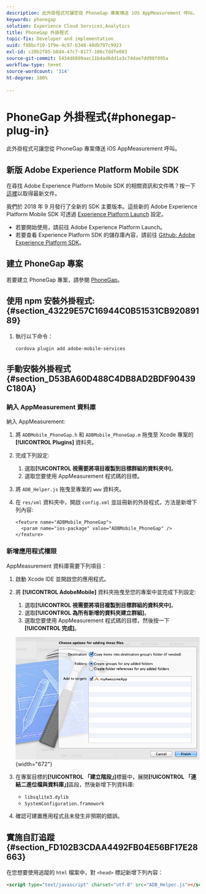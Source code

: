 ```yaml
---
description: 此外掛程式可讓您從 PhoneGap 專案傳送 iOS AppMeasurement 呼叫。
keywords: phonegap
solution: Experience Cloud Services,Analytics
title: PhoneGap 外掛程式
topic-fix: Developer and implementation
uuid: f88bcf10-1f9e-4c97-b348-40db797c9923
exl-id: c20b2f85-b8d4-47c7-8177-106c7ddfe083
source-git-commit: 5434d8809aac11b4ad6dd1a3c74dae7dd98f095a
workflow-type: tm+mt
source-wordcount: '314'
ht-degree: 100%

---
```


# PhoneGap 外掛程式{#phonegap-plug-in}

此外掛程式可讓您從 PhoneGap 專案傳送 iOS AppMeasurement 呼叫。

## 新版 Adobe Experience Platform Mobile SDK

在尋找 Adobe Experience Platform Mobile SDK 的相關資訊和文件嗎？按一下[這裡](https://aep-sdks.gitbook.io/docs/)以取得最新文件。

我們於 2018 年 9 月發行了全新的 SDK 主要版本。這些新的 Adobe Experience Platform Mobile SDK 可透過 [Experience Platform Launch](https://www.adobe.com/tw/experience-platform/launch.html) 設定。

* 若要開始使用，請前往 Adobe Experience Platform Launch。
* 若要查看 Experience Platform SDK 的儲存庫內容，請前往 [Github: Adobe Experience Platform SDK](https://github.com/Adobe-Marketing-Cloud/acp-sdks)。


## 建立 PhoneGap 專案

若要建立 PhoneGap 專案，請參閱 [PhoneGap](https://helpx.adobe.com/tw/experience-manager/6-4/mobile/using/phonegap.html)。

## 使用 npm 安裝外掛程式: {#section_43229E57C16944C0B51531CB92089189}

1. 執行以下命令：

   ```
   cordova plugin add adobe-mobile-services
   ```

## 手動安裝外掛程式 {#section_D53BA60D488C4DB8AD2BDF90439C180A}

### 納入 AppMeasurement 資料庫

納入 AppMeasurement:

1. 將 `ADBMobile_PhoneGap.h` 和 `ADBMobile_PhoneGap.m` 拖曳至 Xcode 專案的 **[!UICONTROL Plugins]** 資料夾。
1. 完成下列設定:

   1. 選取&#x200B;**[!UICONTROL 視需要將項目複製到目標群組的資料夾中]**。
   1. 選取您要使用 AppMeasurement 程式碼的目標。

1. 將 `ADB_Helper.js` 拖曳至專案的 `www` 資料夾。
1. 在 `res/xml` 資料夾中，開啟 `config.xml` 並註冊新的外掛程式，方法是新增下列內容:

   ```
   <feature name="ADBMobile_PhoneGap"> 
     <param name="ios-package" value="ADBMobile_PhoneGap" /> 
   </feature>
   ```

### 新增應用程式權限

AppMeasurement 資料庫需要下列項目：

1. 啟動 Xcode IDE 並開啟您的應用程式。
1. 將 **[!UICONTROL AdobeMobile]** 資料夾拖曳至您的專案中並完成下列設定:

   1. 選取&#x200B;**[!UICONTROL 視需要將項目複製到目標群組的資料夾中]**。
   1. 選取&#x200B;**[!UICONTROL 為所有新增的資料夾建立群組]**。
   1. 選取您要使用 AppMeasurement 程式碼的目標，然後按一下&#x200B;**[!UICONTROL 完成]**。

   ![](assets/xcode-settings.png){width=&quot;672&quot;}

1. 在專案目標的&#x200B;**[!UICONTROL 「建立階段」]**&#x200B;標籤中，展開&#x200B;**[!UICONTROL 「連結二進位檔與資料庫」]**&#x200B;區段，然後新增下列資料庫:

   * `libsqlite3.dylib`
   * `SystemConfiguration.framework`

1. 確認可建置應用程式且未發生非預期的錯誤。

## 實施自訂追蹤 {#section_FD102B3CDAA4492FB04E56BF17E28663}

在您想要使用追蹤的 `html` 檔案中，對 `<head>` 標記新增下列內容：

```html
<script type="text/javascript" charset="utf-8" src="ADB_Helper.js"></script>
```
